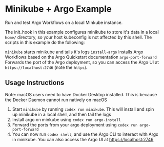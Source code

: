 # Minikube + Argo Example

Run and test Argo Workflows on a local Minkube instance.

The init_hook in this example configures minikube to store it's data in a local `home/` directory, so your host kubeconfig is not affected by this shell. The scripts in this example do the following:

`minikube` starts minikube and tails it's logs
`install-argo` Installs Argo Workflows based on the Argo Quickstart documentation
`argo-port-forward` Forwards the port of the Argo deployment, so you can access the Argo UI at `https://localhost:2746` (note the `https`).

## Usage Instructions

Note: macOS users need to have Docker Desktop installed. This is because the Docker Daemon cannot run natively on macOS

1. Start `minikube` by running `codex run minikube`. This will install and spin up minikube in a local shell, and then tail the logs
2. Install argo on minkube using `codex run argo-install`
3. Forward the ports from your argo deployment using `codex run argo-port-forward`
4. You can now run `codex shell`, and use the Argo CLI to interact with Argo in minikube. You can also access the Argo UI at [https://localhost:2746](https://localhost:2746)
